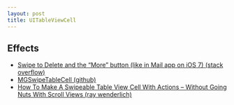 ```yaml
---
layout: post
title: UITableViewCell
---
```


## Effects

- [Swipe to Delete and the “More” button (like in Mail app on iOS 7) (stack overflow)](http://stackoverflow.com/questions/17254402/swipe-to-delete-and-the-more-button-like-in-mail-app-on-ios-7)
- [MGSwipeTableCell (github)](https://github.com/MortimerGoro/MGSwipeTableCell)
- [How To Make A Swipeable Table View Cell With Actions – Without Going Nuts With Scroll Views (ray wenderlich)](http://www.raywenderlich.com/62435/make-swipeable-table-view-cell-actions-without-going-nuts-scroll-views)